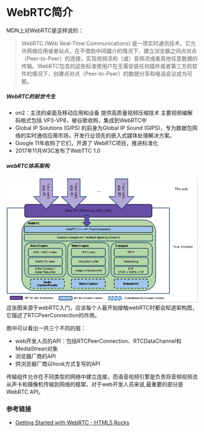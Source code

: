 # WebRTC简介


<!--more-->
MDN上对WebRTC是这样说的：

> WebRTC (Web Real-Time Communications) 是一项实时通讯技术，它允许网络应用或者站点，在不借助中间媒介的情况下，建立浏览器之间点对点（Peer-to-Peer）的连接，实现视频流和（或）音频流或者其他任意数据的传输。WebRTC包含的这些标准使用户在无需安装任何插件或者第三方的软件的情况下，创建点对点（Peer-to-Peer）的数据分享和电话会议成为可能。

##### WebRTC的前世今生

* on2：主流的桌面及移动应用和设备 提供高质量视频压缩技术 主要视频编解码格式包括 VP3-VP8，被谷歌收购，集成到WebRTC中
* Global IP Solutions (GIPS) 的前身为Global IP Sound (GIPS)，专为数据包网络的实时通信应用市场，开发行业领先的嵌入式媒体处理解决方案。
* Google 11年收购了它们，开源了 WebRTC项目，推进标准化
* 2017年11月W3C发布了WebTTC 1.0


##### webRTC体系架构

![webRTC](/images/image-webrtc.png)
这张图来源于webRTC入门，应该每个人最开始接触webRTC时都会知道架构图，它描述了RTCPeerConnection的作用。

图中可以看出一共三个不同的层：

* web开发人员的API：包括RTCPeerConnection、RTCDataChannel和 MediaStrean对象
* 浏览器厂商的API
* 供浏览器厂商以hook方式复写的API

传输组件允许在不同类型的网络中建立连接，而语音视频引擎是负责将音频视频流从声卡和摄像机传输到网络的框架。对于web开发人员来说,最重要的部分是WebRTC API。


### 参考链接

* [Getting Started with WebRTC - HTML5 Rocks](https://www.html5rocks.com/en/tutorials/webrtc/basics/#toc-rtcpeerconnection)

